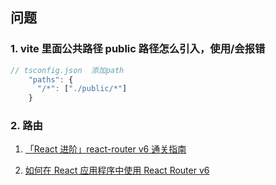 ## 问题

### 1. vite 里面公共路径 public 路径怎么引入，使用/会报错

```js
// tsconfig.json  添加path
    "paths": {
      "/*": ["./public/*"]
    }
```

### 2. 路由

1. [「React 进阶」react-router v6 通关指南](https://juejin.cn/post/7069555976717729805)

2. [如何在 React 应用程序中使用 React Router v6](https://blog.logrocket.com/react-router-v6-guide/)
